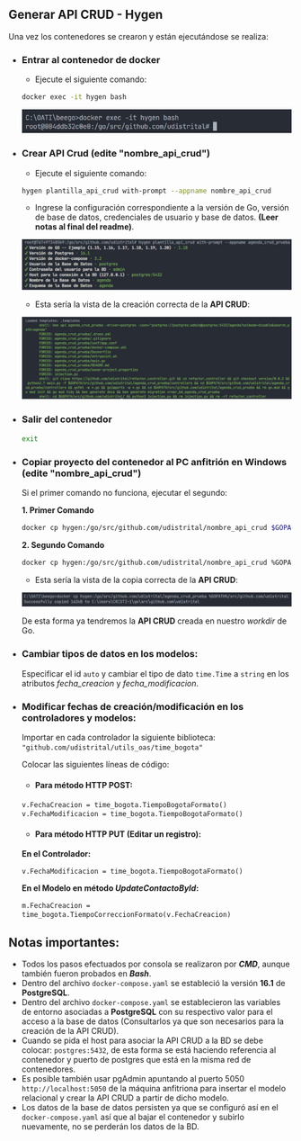 ## Generar API CRUD - Hygen

Una vez los contenedores se crearon y están ejecutándose se realiza:

- ### Entrar al contenedor de docker

  - Ejecute el siguiente comando:

  ```bash
  docker exec -it hygen bash
  ```

  ![Ejecución Comando](../assets/docker-exec-it-hygen.JPG)

- ### Crear API Crud (edite "nombre_api_crud")

  - Ejecute el siguiente comando:

  ```bash
  hygen plantilla_api_crud with-prompt --appname nombre_api_crud
  ```

  - Ingrese la configuración correspondiente a la versión de Go, versión de base de datos, credenciales de usuario y base de datos. **(Leer notas al final del readme)**.

  ![Configuración-Creacion-API-CRUD](../assets/configuracion-crud.JPG)

  - Esta sería la vista de la creación correcta de la **API CRUD**:

  ![Creación-correcta](../assets/creacion-crud-finalizada.JPG)

- ### Salir del contenedor

  ```bash
  exit
  ```

- ### Copiar proyecto del contenedor al PC anfitrión en Windows (edite "nombre_api_crud")

  Si el primer comando no funciona, ejecutar el segundo:

  **1. Primer Comando**

  ```bash
  docker cp hygen:/go/src/github.com/udistrital/nombre_api_crud $GOPATH/src/github.com/udistrital
  ```

  **2. Segundo Comando**

  ```bash
  docker cp hygen:/go/src/github.com/udistrital/nombre_api_crud %GOPATH%/src/github.com/udistrital
  ```

  - Esta sería la vista de la copia correcta de la **API CRUD**:

  ![Copy-Project](../assets/copy-project-crud.JPG)

  De esta forma ya tendremos la **API CRUD** creada en nuestro _workdir_ de Go.

- ### Cambiar tipos de datos en los modelos:

  Especificar el id `auto` y cambiar el tipo de dato `time.Time` a `string` en los atributos _fecha_creacion_ y _fecha_modificacion_.

- ### Modificar fechas de creación/modificación en los controladores y modelos:

  Importar en cada controlador la siguiente biblioteca:
  `"github.com/udistrital/utils_oas/time_bogota"`

  Colocar las siguientes líneas de código:

  - #### Para método HTTP POST:

  ```golang
  v.FechaCreacion = time_bogota.TiempoBogotaFormato()
  v.FechaModificacion = time_bogota.TiempoBogotaFormato()
  ```

  - #### Para método HTTP PUT (Editar un registro):

  **En el Controlador:**

  ```golang
  v.FechaModificacion = time_bogota.TiempoBogotaFormato()
  ```

  **En el Modelo en método _UpdateContactoById_:**

  ```golang
  m.FechaCreacion = time_bogota.TiempoCorreccionFormato(v.FechaCreacion)
  ```

## Notas importantes:

- Todos los pasos efectuados por consola se realizaron por _**CMD**_, aunque también fueron probados en _**Bash**_.
- Dentro del archivo `docker-compose.yaml` se estableció la versión **16.1** de **PostgreSQL**.
- Dentro del archivo `docker-compose.yaml` se establecieron las variables de entorno asociadas a **PostgreSQL** con su respectivo valor para el acceso a la base de datos (Consultarlos ya que son necesarios para la creación de la API CRUD).
- Cuando se pida el host para asociar la API CRUD a la BD se debe colocar: `postgres:5432`, de esta forma se está haciendo referencia al contenedor y puerto de postgres que está en la misma red de contenedores.
- Es posible también usar pgAdmin apuntando al puerto 5050 `http://localhost:5050` de la máquina anfitriona para insertar el modelo relacional y crear la API CRUD a partir de dicho modelo.
- Los datos de la base de datos persisten ya que se configuró así en el `docker-compose.yaml` así que al bajar el contenedor y subirlo nuevamente, no se perderán los datos de la BD.
